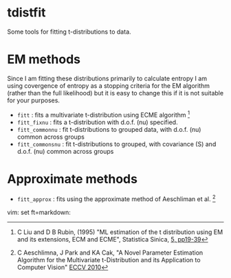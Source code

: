tdistfit
========

Some tools for fitting t-distributions to data.

# EM methods

Since I am fitting these distributions primarily to calculate entropy I am using covergence of entropy as a stopping criteria for the EM algorithm (rather than the full likelihood) but it is easy to change this if it is not suitable for your purposes.

* `fitt` : fits a multivariate t-distribution using ECME algorithm [^1]
* `fitt_fixnu` : fits a t-distribution with d.o.f. (nu) specified.
* `fitt_commonnu` : fit t-distributions to grouped data, with d.o.f. (nu) common across groups
* `fitt_commonsnu` : fit t-distributions to grouped, with covariance (S) and d.o.f. (nu) common across groups

# Approximate methods

* `fitt_approx` : fits using the approximate method of Aeschliman et al. [^2]

[^1]: C Liu and D B Rubin, (1995) "ML estimation of the t distribution using EM and its extensions, ECM and ECME", Statistica Sinica, [5, pp19-39](http://www3.stat.sinica.edu.tw/statistica/oldpdf/A5n12.pdf)

[^2]: C Aeschlimna, J Park and KA Cak, "A Novel Parameter Estimation Algorithm for the Multivariate t-Distribution and its Application to Computer Vision" [ECCV 2010](http://link.springer.com/chapter/10.1007%2F978-3-642-15552-9_43)

vim: set ft=markdown:
